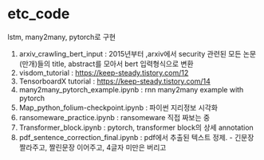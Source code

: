 # etc_code
lstm, many2many, pytorch로 구현

1. arxiv_crawling_bert_input : 2015년부터 ,arxiv에서 security 관련된 모든 논문(만개)들의 title, abstract를 모아서 bert 입력형식으로 변환
2. visdom_tutorial : https://keep-steady.tistory.com/12
3. TensorboardX tutorial : https://keep-steady.tistory.com/14
4. many2many_pytorch_example.ipynb : rnn many2many example with pytorch
5. Map_python_folium-checkpoint.ipynb : 파이썬 지리정보 시각화
6. ransomeware_practice.ipynb : ransomeware 직접 짜보는 중
7. Transformer_block.ipynb : pytorch, transformer block의 상세 annotation
8. pdf_sentence_correction_final.ipynb : pdf에서 추출된 텍스트 정제. - 긴문장 짤라주고, 짤린문장 이어주고, 4글자 미만은 버리고
